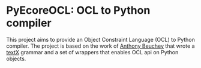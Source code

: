 # PyEcoreOCL: OCL to Python compiler

This project aims to provide an Object Constraint Language (OCL) to Python compiler.
The project is based on the work of [Anthony Beuchey](https://github.com/Beuchey) that wrote a [textX](https://github.com/textX/textX) grammar and a set of wrappers that enables OCL api on Python objects.
